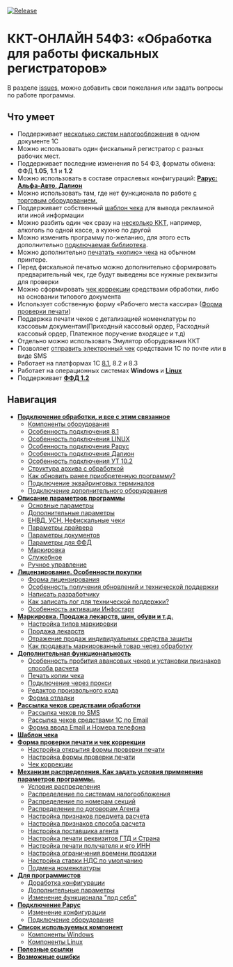 [![Release](https://img.shields.io/github/tag/andrei-karpov/1c_kkt_54fz.svg?label=Last%20release&a)](https://github.com/andrei-karpov/1c_kkt_54fz/releases)

# ККТ-ОНЛАЙН 54ФЗ: «Обработка для работы фискальных регистраторов» #

В разделе [issues](https://github.com/andrei-karpov/1c_kkt_54fz/issues), можно добавить свои пожелания или задать вопросы по работе программы.

## Что умеет ##

- Поддерживает [несколько систем налогообложения](mechanism_distribution.md#распределение-по-системам-налогообложения) в одном документе 1С
- Можно использовать один фискальный регистратор с разных рабочих мест.
- Поддерживает последние изменения по 54 ФЗ, форматы обмена: ФФД **1.05**, **1.1** и **1.2**
- Можно использовать в составе отраслевых конфигураций: [**Рарус: Альфа-Авто, Далион**](connecting.md#особенность-подключения-рарус)
- Можно использовать там, где нет функционала по работе [с торговым оборудованием.](instruction.md#форма-отладки)
- Поддерживает собственный [шаблон чека](template_document.md#шаблон-документа-печати) для вывода рекламной или иной информации
- Можно разбить один чек сразу на [несколько ККТ](connecting.md#подключение-дополнительного-оборудования), например, алкоголь по одной кассе, а кухню по другой
- Можно изменить программу по-желанию, для этого есть дополнительно [подключаемая библиотека](for_programmers.md#изменение-функционала-под-себя).
- Можно дополнительно [печатать «копию» чека](instruction.md#печать-копии-чека) на обычном принтере.
- Перед фискальной печатью можно дополнительно сформировать предварительный чек, где будут выведены все нужные реквизиты для проверки
- Можно сформировать [чек коррекции](form_check_and_check_correction.md#чек-коррекции) средствами обработки, либо на основании типового документа
- Использует собственную форму «Рабочего места кассира» ([Форма проверки печати](form_check_and_check_correction.md))
- Поддержка печати чеков с детализацией номенклатуры по кассовым документам(Приходный кассовый ордер, Расходный кассовый ордер, Платежное поручение входящее и т.д)
- Отдельно можно использовать Эмулятор оборудования ККТ
- Позволяет [отправить электронный чек](management_distribution.md) средствами 1С по почте или в виде SMS
- Работает на платформах 1С [8.1](connecting.md#особенность-подключения-81), 8.2 и 8.3
- Работает на операционных системах **Windows** и [**Linux**](connecting.md#особенность-подключения-linux)
- Поддерживает [**ФФД 1.2**](marking.md#поддержка-ффд-12)

## Навигация ##

- [**Подключение обработки, и все с этим связанное**](connecting.md)
  - [Компоненты оборудования](connecting.md#компоненты-оборудования)
  - [Особенность подключения 8.1](connecting.md#особенность-подключения-81)
  - [Особенность подключения LINUX](connecting.md#особенность-подключения-linux)
  - [Особенность подключения Рарус](connecting.md#особенность-подключения-рарус)
  - [Особенность подключения Далион](connecting.md#особенность-подключения-далион)
  - [Особенность подключения УТ 10.2](connecting.md#особенность-подключения-ут-102)
  - [Структура архива с обработкой](connecting.md#структура-архива-с-обработкой)
  - [Как обновить ранее приобретенную программу?](connecting.md.md#как-обновить-ранее-приобретенную-программу)
  - [Подключение эквайринговых терминалов](connecting.md#подключение-эквайринговых-терминалов)
  - [Подключение дополнительного оборудования](connecting.md#подключение-дополнительного-оборудования)
- [**Описание параметров программы**](parameters_description.md)
  - [Основные параметры](parameters_description.md#основные-параметры)
  - [Дополнительные параметры](parameters_description.md#дополнительные-параметры)
  - [ЕНВД, УСН, Нефискальные чеки](parameters_description.md#енвд-усн-нефискальные-чеки)
  - [Параметры драйвера](parameters_description.md#параметры-драйвера)
  - [Параметры документов](parameters_description.md#параметры-документов)
  - [Параметры для ФФД](parameters_description.md#параметры-для-ффд)
  - [Маркировка](parameters_description.md#маркировка)
  - [Служебное](parameters_description.md#служебное)
  - [Ручное управление](parameters_description.md#ручное-управление)
- [**Лицензирование. Особенности покупки**](licensing.md)
  - [Форма лицензирования](licensing.md#форма-лицензирования)
  - [Особенность получения обновлений и технической поддержки](licensing.md#особенность-получения-обновлений-и-технической-поддержки)
  - [Написать разработчику](licensing.md#написать-разработчику)
  - [Как записать лог для технической поддержки?](licensing.md#как-записать-лог-для-технической-поддержки)
  - [Особенность активации Инфостарт](licensing.md#особенность-активации-инфостарт)
- [**Маркировка. Продажа лекарств, шин, обуви и т.д.**](marking.md)
  - [Настройка типов маркировки](marking.md#настройка-типов-маркировки)
  - [Продажа лекарств](marking.md#продажа-лекарств)
  - [Отражение продаж индивидуальных средства защиты](marking.md#отражение-продаж-индивидуальных-средства-защиты)
  - [Как продавать маркированный товар через обработку](marking.md#как-продавать-маркированный-товар-через-обработку)
- [**Дополнительная функциональность**](instruction.md)
  - [Особенность пробития авансовых чеков и установки признаков способа расчета](instruction.md#особенность-пробития-авансовых-чеков-и-установки-признаков-способа-расчета)
  - [Печать копии чека](instruction.md#печать-копии-чека)
  - [Подключение через прокси](instruction.md#подключение-через-прокси)
  - [Редактор произвольного кода](instruction.md#редактор-произвольного-кода)
  - [Форма отладки](instruction.md#форма-отладки)
- [**Рассылка чеков средствами обработки**](management_distribution.md)
  - [Рассылка чеков по SMS](management_distribution.md#рассылка-чеков-по-sms)
  - [Рассылка чеков средствами 1С по Email](management_distribution.md#рассылка-чеков-средствами-1с-по-email)
  - [Форма ввода Email и Номера телефона](management_distribution.md#форма-ввода-email-и-номера-телефона)
- [**Шаблон чека**](template_document.md)
- [**Форма проверки печати и чек коррекции**](form_check_and_check_correction.md)
  - [Настройка открытия формы проверки печати](form_check_and_check_correction.md#настройка-открытия-формы-проверки-печати)
  - [Настройка формы проверки печати](form_check_and_check_correction.md#настройка-формы-проверки-печати)
  - [Чек коррекции](form_check_and_check_correction.md#чек-коррекции)
- [**Механизм распределения. Как задать условия применения параметров программы.**](mechanism_distribution.md)
  - [Условия распределения](mechanism_distribution.md#условия-распределения)
  - [Распределение по системам налогообложения](mechanism_distribution.md#распределение-по-системам-налогообложения)
  - [Распределение по номерам секций](mechanism_distribution.md#распределение-по-номерам-секций)
  - [Распределение по договорам Агента](mechanism_distribution.md#распределение-по-договорам-агента)
  - [Настройка признаков предмета расчета](mechanism_distribution.md#настройка-признаков-предмета-расчета)
  - [Настройка признаков способа расчета](mechanism_distribution.md#настройка-признаков-способа-расчета)
  - [Настройка поставщика агента](mechanism_distribution.md#настройка-поставщика-агента)
  - [Настройка печати реквизитов ГТД и Страна](mechanism_distribution.md#настройка-печати-реквизитов-гтд-и-страна)
  - [Настройка печати получателя и его ИНН](mechanism_distribution.md#настройка-печати-получателя-и-его-инн)
  - [Настройка ограничения времени продажи](mechanism_distribution.md#настройка-ограничения-времени-продажи)
  - [Настройка ставки НДС по умолчанию](mechanism_distribution.md#настройка-ставки-ндс-по-умолчанию)
  - [Подмена номенклатуры](mechanism_distribution.md#подмена-номенклатуры)
- [**Для программистов**](for_programmers.md)
  - [Доработка конфигурации](for_programmers.md#доработка-конфигурации)
  - [Дополнительные параметры](for_programmers.md#дополнительные-параметры)
  - [Изменение функционала "под себя"](for_programmers.md#изменение-функционала-под-себя)
- [**Подключение Рарус**](rarus_connecting.md)
  - [Изменение конфигурации](rarus_connecting.md#изменение-конфигурации)
  - [Подключение оборудования](rarus_connecting.md#подключение-оборудования)
- [**Список используемых компонент**](components.md)
  - [Компоненты Windows](components.md#компоненты-ккт-для-windows)
  - [Компоненты Linux](components.md#компоненты-ккт-для-linux)
- [**Полезные ссылки**](useful_links.md)
- [**Возможные ошибки**](errors.md)
